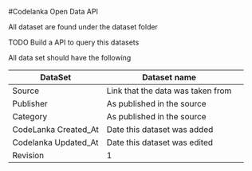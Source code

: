 #Codelanka Open Data API

All dataset are found under the dataset folder


TODO
Build a API to query this datasets


All data set should have the following


| DataSet              | Dataset name                      |   |
|----------------------|-----------------------------------|---|
| Source               | Link that the data was taken from |   |
| Publisher            | As published in the source        |   |
| Category             | As published in the source        |   |
| CodeLanka Created_At | Date this dataset was added       |   |
| Codelanka Updated_At | Date this dataset was edited      |   |
| Revision             | 1                                 |   |


